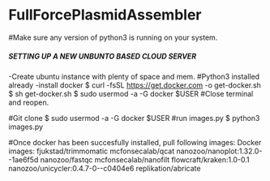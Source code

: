 # FullForcePlasmidAssembler

#Make sure any version of python3 is running on your system.


##### SETTING UP A NEW UNBUNTO BASED CLOUD SERVER #############
-Create ubuntu instance with plenty of space and mem.
#Python3 installed already
-install docker
$ curl -fsSL https://get.docker.com -o get-docker.sh
$ sh get-docker.sh
$ sudo usermod -a -G docker $USER
#Close terminal and reopen.

#Git clone
$ sudo usermod -a -G docker $USER
#run images.py
$ python3 images.py

#Once docker has been succesfully installed, pull following images:
Docker images:
fjukstad/trimmomatic
mcfonsecalab/qcat
nanozoo/nanoplot:1.32.0--1ae6f5d
nanozoo/fastqc
mcfonsecalab/nanofilt
flowcraft/kraken:1.0-0.1
nanozoo/unicycler:0.4.7-0--c0404e6
replikation/abricate

